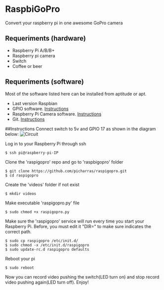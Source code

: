 RaspbiGoPro
===========

Convert your raspberry pi in one awesome GoPro camera

## Requeriments (hardware)
- Raspberry Pi A/B/B+
- Raspberry pi camera
- Switch
- Coffee or beer

## Requeriments (software)
Most of the software listed here can be installed from aptitude or apt.
- Last version Raspbian
- GPIO software. [Instructions](http://raspberrypi.stackexchange.com/questions/8220/how-to-correctly-install-the-python-rpi-gpio-library)
- Raspberry Pi Camera software. [Instructions](http://www.raspberrypi.org/learning/python-picamera-setup/)
- Git. [Instructions](http://git-scm.com/)

##Instructions
Connect switch to 5v and GPIO 17 as shown in the diagram below:
![Circuit](https://dl.dropboxusercontent.com/u/978896/raspberrypi-switch.png)

Log in to your Raspberry Pi through ssh
``` shell
$ ssh pi@raspberry-pi-IP
```

Clone the 'raspigopro' repo and go to 'raspbigopro' folder
``` shell
$ git clone https://github.com/picharras/raspigopro.git
$ cd raspigopro
```
Create the 'videos' folder if not exist
``` shell
$ mkdir videos
```

Make executable 'raspigopro.py' file
``` shell
$ sudo chmod +x raspigopro.py
```
Make sure the 'raspigopro' service will run every time you start your Raspberry Pi. Before, you must edit it "DIR=" to make sure indicates the correct path.
``` shell
$ sudo cp raspigopro /etc/init.d/
$ sudo chmod -x /etc/init.d/raspigopro
$ sudo update-rc.d raspigopro defaults
```

Reboot your pi
``` shell
$ sudo reboot
```
Now you can record video pushing the switch(LED turn on) and stop record video pushing again(LED turn off). Enjoy!
